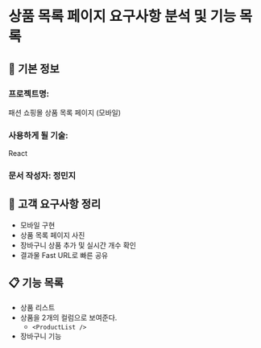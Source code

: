 # 상품 목록 페이지 요구사항 분석 및 기능 목록

## 📌 기본 정보
### 프로젝트명: 
패션 쇼핑몰 상품 목록 페이지 (모바일)

### 사용하게 될 기술: 
React

### 문서 작성자: 정민지

## 📝 고객 요구사항 정리
- 모바일 구현
- 상품 목록 페이지 사진
- 장바구니 상품 추가 및 실시간 개수 확인
- 결과물 Fast URL로 빠른 공유

## 📋 기능 목록
- 상품 리스트
- 상품을 2개의 컬럼으로 보여준다.
  - `<ProductList />`
- 장바구니 기능
 
 


